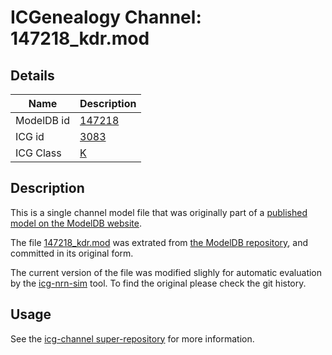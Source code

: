 # ICGenealogy Channel: 147218\_kdr.mod

## Details

Name | Description
---- | -----------
ModelDB id | [147218](http://senselab.med.yale.edu/ModelDB/ShowModel.cshtml?model=147218)
ICG id | [3083](http://icg.neurotheory.ox.ac.uk/channels/1/3083)
ICG Class | [K](http://icg.neurotheory.ox.ac.uk/channels/1)

## Description

This is a single channel model file that was originally part of a [published model on the ModelDB website](http://senselab.med.yale.edu/ModelDB/ShowModel.cshtml?model=147218).


The file [147218\_kdr.mod](147218_kdr.mod) was extrated from [the ModelDB repository](http://senselab.med.yale.edu/ModelDB/ShowModel.cshtml?model=147218), and committed in its original form.

The current version of the file was modified slighly for automatic evaluation by the [icg-nrn-sim](https://github.com/icgenealogy/icg-nrn-sim) tool. To find the original please check the git history.


## Usage

See the [icg-channel super-repository](https://github.com/icgenealogy/icg-channels) for more information.
